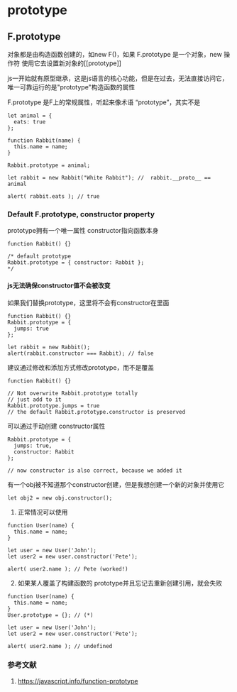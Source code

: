 # prototype

## F.prototype

对象都是由构造函数创建的，如new F()，如果 F.prototype 是一个对象，new 操作符 使用它去设置新对象的[[prototype]]

js一开始就有原型继承，这是js语言的核心功能，但是在过去，无法直接访问它，唯一可靠运行的是"prototype"构造函数的属性

F.prototype 是F上的常规属性，听起来像术语 “prototype”，其实不是

```
let animal = {
  eats: true
};

function Rabbit(name) {
  this.name = name;
}

Rabbit.prototype = animal;

let rabbit = new Rabbit("White Rabbit"); //  rabbit.__proto__ == animal

alert( rabbit.eats ); // true
```

### Default F.prototype, constructor property

prototype拥有一个唯一属性 constructor指向函数本身

```
function Rabbit() {}

/* default prototype
Rabbit.prototype = { constructor: Rabbit };
*/
```

#### js无法确保constructor值不会被改变

如果我们替换prototype，这里将不会有constructor在里面

```
function Rabbit() {}
Rabbit.prototype = {
  jumps: true
};

let rabbit = new Rabbit();
alert(rabbit.constructor === Rabbit); // false
```

建议通过修改和添加方式修改prototype，而不是覆盖

```
function Rabbit() {}

// Not overwrite Rabbit.prototype totally
// just add to it
Rabbit.prototype.jumps = true
// the default Rabbit.prototype.constructor is preserved
```

可以通过手动创建 constructor属性

```
Rabbit.prototype = {
  jumps: true,
  constructor: Rabbit
};

// now constructor is also correct, because we added it
```

有一个obj被不知道那个constructor创建，但是我想创建一个新的对象并使用它

```
let obj2 = new obj.constructor();
```

1. 正常情况可以使用

```
function User(name) {
  this.name = name;
}

let user = new User('John');
let user2 = new user.constructor('Pete');

alert( user2.name ); // Pete (worked!)
```

2. 如果某人覆盖了构建函数的 prototype并且忘记去重新创建引用，就会失败

```
function User(name) {
  this.name = name;
}
User.prototype = {}; // (*)

let user = new User('John');
let user2 = new user.constructor('Pete');

alert( user2.name ); // undefined
```

### 参考文献

1. <https://javascript.info/function-prototype>
